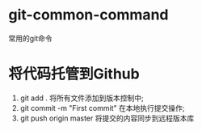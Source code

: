 # git-common-command
常用的git命令
# 将代码托管到Github
1. git add . 将所有文件添加到版本控制中;
2. git commit -m "First commit" 在本地执行提交操作;
3. git push origin master 将提交的内容同步到远程版本库
